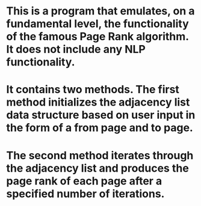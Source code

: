 # This is a program that emulates, on a fundamental level, the functionality of the famous Page Rank algorithm. It does not include any NLP functionality.
# It contains two methods. The first method initializes the adjacency list data structure based on user input in the form of a from page and to page.
# The second method iterates through the adjacency list and produces the page rank of each page after a specified number of iterations.
